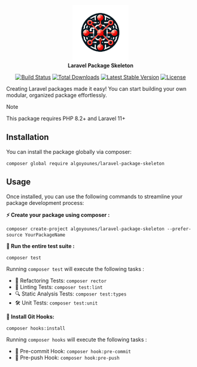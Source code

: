 <p align="center">
<img width="150" height="150" src="assets/logo.png" alt="Laravel Package Skeleton Logo"/>
<br><b>Laravel Package Skeleton</b>
</p>
<p align="center">
<a href="https://github.com/algoyounes/laravel-package-skeleton/actions"><img src="https://github.com/algoyounes/laravel-package-skeleton/actions/workflows/unit-tests.yml/badge.svg" alt="Build Status"></a>
<a href="https://packagist.org/packages/algoyounes/laravel-package-skeleton"><img src="https://img.shields.io/packagist/dt/algoyounes/laravel-package-skeleton" alt="Total Downloads"></a>
<a href="https://packagist.org/packages/algoyounes/laravel-package-skeleton"><img src="https://img.shields.io/packagist/v/algoyounes/laravel-package-skeleton" alt="Latest Stable Version"></a>
<a href="https://packagist.org/packages/algoyounes/laravel-package-skeleton"><img src="https://img.shields.io/packagist/l/algoyounes/laravel-package-skeleton" alt="License"></a>
</p>

Creating Laravel packages made it easy! You can start building your own modular, organized package effortlessly.

> [!NOTE]
> This package requires PHP 8.2+ and Laravel 11+ 

## Installation

You can install the package globally via composer:

```
composer global require algoyounes/laravel-package-skeleton
```

## Usage

Once installed, you can use the following commands to streamline your package development process:

**⚡️ Create your package using composer :**
```
composer create-project algoyounes/laravel-package-skeleton --prefer-source YourPackageName
```

**🚀 Run the entire test suite :**
```
composer test
```

Running `composer test` will execute the following tasks :
- 🔄 Refactoring Tests: `composer rector`
- 🧹 Linting Tests: `composer test:lint`
- 🔍 Static Analysis Tests: `composer test:types`
- 🛠️ Unit Tests: `composer test:unit`

**🔧 Install Git Hooks:**
```
composer hooks:install
```
Running `composer hooks` will execute the following tasks :
- 🔄 Pre-commit Hook: `composer hook:pre-commit`
- 🧹 Pre-push Hook: `composer hook:pre-push`
